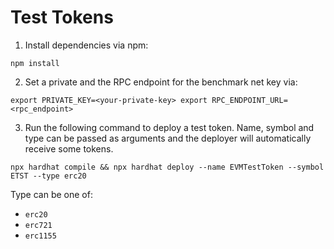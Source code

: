 # Test Tokens

1. Install dependencies via npm:

`npm install`

2. Set a private and the RPC endpoint for the benchmark net key via:

`export PRIVATE_KEY=<your-private-key> export RPC_ENDPOINT_URL=<rpc_endpoint>`

3. Run the following command to deploy a test token. Name, symbol and type can be passed as arguments and the deployer will automatically receive some tokens.

`npx hardhat compile && npx hardhat deploy --name EVMTestToken --symbol ETST --type erc20`

Type can be one of:

- `erc20`
- `erc721`
- `erc1155`
